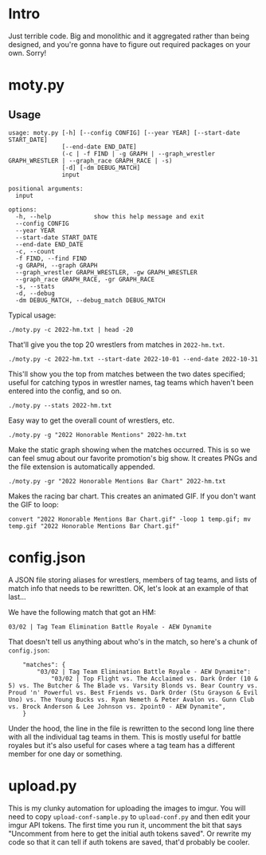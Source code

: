 # Intro

Just terrible code. Big and monolithic and it aggregated rather than being designed, and you're gonna have to figure out required packages on your own. Sorry!

# moty.py

## Usage

```
usage: moty.py [-h] [--config CONFIG] [--year YEAR] [--start-date START_DATE]
               [--end-date END_DATE]
               (-c | -f FIND | -g GRAPH | --graph_wrestler GRAPH_WRESTLER | --graph_race GRAPH_RACE | -s)
               [-d] [-dm DEBUG_MATCH]
               input

positional arguments:
  input

options:
  -h, --help            show this help message and exit
  --config CONFIG
  --year YEAR
  --start-date START_DATE
  --end-date END_DATE
  -c, --count
  -f FIND, --find FIND
  -g GRAPH, --graph GRAPH
  --graph_wrestler GRAPH_WRESTLER, -gw GRAPH_WRESTLER
  --graph_race GRAPH_RACE, -gr GRAPH_RACE
  -s, --stats
  -d, --debug
  -dm DEBUG_MATCH, --debug_match DEBUG_MATCH
```

Typical usage:

```./moty.py -c 2022-hm.txt | head -20```

That'll give you the top 20 wrestlers from matches in `2022-hm.txt`.

```./moty.py -c 2022-hm.txt --start-date 2022-10-01 --end-date 2022-10-31```

This'll show you the top from matches between the two dates specified; useful for catching typos in wrestler names, tag teams which haven't been entered into the config, and so on.

```./moty.py --stats 2022-hm.txt```

Easy way to get the overall count of wrestlers, etc.

```./moty.py -g "2022 Honorable Mentions" 2022-hm.txt```

Make the static graph showing when the matches occurred. This is so we can feel smug about our favorite promotion's big show. It creates PNGs and the file extension is automatically appended.

```./moty.py -gr "2022 Honorable Mentions Bar Chart" 2022-hm.txt```

Makes the racing bar chart. This creates an animated GIF. If you don't want the GIF to loop:

```convert "2022 Honorable Mentions Bar Chart.gif" -loop 1 temp.gif; mv temp.gif "2022 Honorable Mentions Bar Chart.gif"```

# config.json

A JSON file storing aliases for wrestlers, members of tag teams, and lists of match info that needs to be rewritten. OK, let's look at an example of that last...

We have the following match that got an HM:

```03/02 | Tag Team Elimination Battle Royale - AEW Dynamite```

That doesn't tell us anything about who's in the match, so here's a chunk of `config.json`:

```
    "matches": {
        "03/02 | Tag Team Elimination Battle Royale - AEW Dynamite":
            "03/02 | Top Flight vs. The Acclaimed vs. Dark Order (10 & 5) vs. The Butcher & The Blade vs. Varsity Blonds vs. Bear Country vs. Proud 'n' Powerful vs. Best Friends vs. Dark Order (Stu Grayson & Evil Uno) vs. The Young Bucks vs. Ryan Nemeth & Peter Avalon vs. Gunn Club vs. Brock Anderson & Lee Johnson vs. 2point0 - AEW Dynamite",
    }
```

Under the hood, the line in the file is rewritten to the second long line there with all the individual tag teams in them. This is mostly useful for battle royales but it's also useful for cases where a tag team has a different member for one day or something.

# upload.py

This is my clunky automation for uploading the images to imgur. You will need to copy `upload-conf-sample.py` to `upload-conf.py` and then edit your imgur API tokens.  The first time you run it, uncomment the bit that says "Uncomment from here to get the initial auth tokens saved". Or rewrite my code so that it can tell if auth tokens are saved, that'd probably be cooler.
